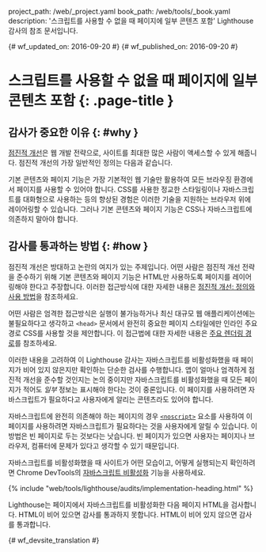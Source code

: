 project_path: /web/_project.yaml
book_path: /web/tools/_book.yaml
description: '스크립트를 사용할 수 없을 때 페이지에 일부 콘텐츠 포함' Lighthouse 감사의 참조 문서입니다.

{# wf_updated_on: 2016-09-20 #}
{# wf_published_on: 2016-09-20 #}

# 스크립트를 사용할 수 없을 때 페이지에 일부 콘텐츠 포함 {: .page-title }

## 감사가 중요한 이유 {: #why }

[점진적 개선](https://en.wikipedia.org/wiki/Progressive_enhancement)은
웹 개발 전략으로, 사이트를 최대한 많은 사람이 액세스할 수 있게
해줍니다. 점진적 개선의 가장 일반적인 정의는
다음과 같습니다.

기본 콘텐츠와 페이지 기능은
가장 기본적인 웹 기술만 활용하여 모든 브라우징 환경에서
페이지를 사용할 수 있어야 합니다. CSS를 사용한 정교한 스타일링이나 자바스크립트를 대화형으로 사용하는 등의 향상된 경험은
이러한 기술을 지원하는 브라우저 위에 레이어링할 수 있습니다.
 그러나 기본 콘텐츠와
페이지 기능은 CSS나 자바스크립트에 의존하지 말아야 합니다.

## 감사를 통과하는 방법 {: #how }

점진적 개선은 방대하고 논란의 여지가 있는 주제입니다. 어떤 사람은
점진적 개선 전략을 준수하기 위해 기본 콘텐츠와 페이지 기능은 HTML만 사용하도록
페이지를 레이어링해야 한다고 주장합니다. 이러한 접근방식에 대한 자세한 내용은 
[점진적 개선: 정의와 사용 방법](https://www.smashingmagazine.com/2009/04/progressive-enhancement-what-it-is-and-how-to-use-it/)을
참조하세요.

어떤 사람은 엄격한 접근방식은 실행이 불가능하거나 최신 대규모 웹 애플리케이션에는 불필요하다고 생각하고
`<head>` 문서에서
완전히 중요한 페이지 스타일에만 인라인 주요 경로 CSS를 사용할 것을 제안합니다.
이 접근법에 대한 자세한 내용은 [주요 렌더링 경로](/web/fundamentals/performance/critical-rendering-path/)를 참조하세요.

이러한 내용을 고려하여 이 Lighthouse 감사는
자바스크립트를 비활성화했을 때 페이지가 비어 있지 않은지만 확인하는 단순한 검사를 수행합니다. 앱이
얼마나 엄격하게 점진적 개선을 준수할 것인지는 논의 중이지만
자바스크립트를 비활성화했을 때 모든 페이지가 적어도 *일부* 정보는 표시해야 한다는 것이 중론입니다.
이 페이지를 사용하려면 자바스크립트가 필요하다고 사용자에게 알리는 콘텐츠라도
있어야 합니다.

자바스크립트에 완전히 의존해야 하는 페이지의 경우
[`<noscript>`](https://developer.mozilla.org/en-US/docs/Web/HTML/Element/noscript)
요소를 사용하여 이 페이지를 사용하려면 자바스크립트가 필요하다는 것을 사용자에게 알릴 수 있습니다. 이 방법은
빈 페이지로 두는 것보다는 낫습니다. 빈 페이지가 있으면 사용자는 페이지나 브라우저, 컴퓨터에 문제가 있다고
생각할 수 있기
때문입니다.

자바스크립트를 비활성화했을 때 사이트가 어떤 모습이고, 어떻게 실행되는지 확인하려면
Chrome DevTools의 [
자바스크립트 비활성화](/web/tools/chrome-devtools/settings#disable-js) 기능을 사용하세요.

{% include "web/tools/lighthouse/audits/implementation-heading.html" %}

Lighthouse는 페이지에서 자바스크립트를 비활성화한 다음 페이지 HTML을 검사합니다. HTML이 비어 있으면
감사를 통과하지 못합니다. HTML이 비어 있지 않으면 감사를 통과합니다.



{# wf_devsite_translation #}

